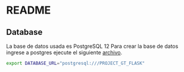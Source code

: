 # README

## Database

La base de datos usada es PostgreSQL 12
Para crear la base de datos ingrese a postgres ejecute el siguiente [archivo](db.sql).

```bash
export DATABASE_URL="postgresql:///PROJECT_GT_FLASK"
```
